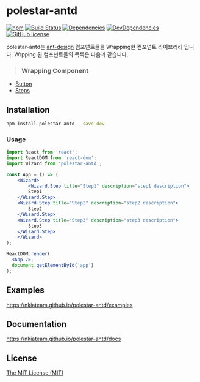 # polestar-antd
[![npm](https://img.shields.io/npm/v/polestar-antd.svg)](https://www.npmjs.com/package/polestar-antd)
[![Build Status](https://travis-ci.org/nkiateam/polestar-antd.svg?branch=master)](https://travis-ci.org/nkiateam/polestar-antd)
[![Dependencies](https://img.shields.io/david/nkiateam/polestar-antd.svg)](https://david-dm.org/nkiateam/polestar-antd)
[![DevDependencies](https://img.shields.io/david/dev/nkiateam/polestar-antd.svg)](https://david-dm.org/nkiateam/polestar-antd?type=dev)
[![GitHub license](https://img.shields.io/badge/license-MIT-blue.svg)](https://raw.githubusercontent.com/nkiateam/polestar-antd/master/LICENSE)

polestar-antd는 [ant-design](https://github.com/ant-design/ant-design/) 컴포넌트들을 Wrapping한 컴포넌트 라이브러리 입니다.
Wrpping 된 컴포넌트들의 목록은 다음과 같습니다.

> ### Wrapping Component
- [Button](https://ant.design/components/button/)
- [Steps](https://ant.design/components/steps/)

## Installation

```sh
npm install polestar-antd --save-dev
```

### Usage

```jsx
import React from 'react';
import ReactDOM from 'react-dom';
import Wizard from 'polestar-antd';

const App = () => (
    <Wizard>
        <Wizard.Step title="Step1" description="step1 description">
	    Step1
	</Wizard.Step>
	<Wizard.Step title="Step2" description="step2 description">
	    Step2
	</Wizard.Step>
	<Wizard.Step title="Step3" description="step3 description">
	    Step3
	</Wizard.Step>
    </Wizard>
);

ReactDOM.render(
  <App />,
  document.getElementById('app')
);
```

## Examples

https://nkiateam.github.io/polestar-antd/examples

## Documentation

https://nkiateam.github.io/polestar-antd/docs

## License

[The MIT License (MIT)](/LICENSE)
